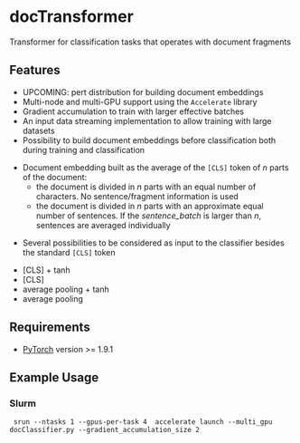 # docTransformer
Transformer for classification tasks that operates with document fragments


## Features

* UPCOMING: pert distribution for building document embeddings
* Multi-node and multi-GPU support using the ```Accelerate``` library
* Gradient accumulation to train with larger effective batches
* An input data streaming implementation to allow training with large datasets
* Possibility to build document embeddings before classification both during training and classification
 + Document embedding built as the average of the ```[CLS]``` token of _n_ parts of the document:
   + the document is divided in _n_ parts with an equal number of characters. No sentence/fragment information is used
   + the document is divided in _n_ parts with an approximate equal number of sentences. If the *sentence_batch* is larger than _n_, sentences are averaged individually 
* Several possibilities to be considered as input to the classifier besides the standard ```[CLS]``` token
 + [CLS] + tanh
 + [CLS]
 + average pooling + tanh 
 + average pooling
 

## Requirements

* [PyTorch](http://pytorch.org/) version >= 1.9.1

## Example Usage

### Slurm 

``` srun --ntasks 1 --gpus-per-task 4  accelerate launch --multi_gpu docClassifier.py --gradient_accumulation_size 2```
